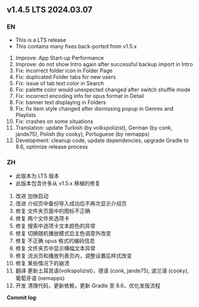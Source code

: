## **v1.4.5 LTS 2024.03.07**

### EN

- This is a LTS release
- This contains many fixes back-ported from v1.5.x


1. Improve: App Start-up Performance
2. Improve: do not show Intro again after successful backup import in Intro
3. Fix: incorrect folder icon in Folder Page
4. Fix: duplicated Folder tabs for new users
5. Fix: issue of tab text color in Search
6. Fix: palette color would unexpected changed after switch shuffle mode
7. Fix: incorrect encoding info for opus format in Detail
8. Fix: banner text displaying in Folders
9. Fix: fix item style changed after dismissing popup in Genres and Playlists
10. Fix: crashes on some situations
11. Translation: update Turkish (by volkspolizist), German (by conk, jande75), Polish (by cooky), Portuguese (by nemapps)
12. Development: cleanup code, update dependencies, upgrade Gradle to 8.6, optimize release process




### ZH

- 此版本为 LTS 版本
- 此版本包含许多从 v1.5.x 移植的修复


1. 改进 加快启动
2. 改进 介绍页中备份导入成功后不再次显示介绍页
3. 修复 文件夹页面中的图标不正确
4. 修复 两个文件夹选项卡
5. 修复 搜索中选项卡文本颜色的异常
6. 修复 切换随机播放模式后主色调意外改变
7. 修复 不正确 opus 格式的编码信息
8. 修复 文件夹页中显示横幅文本异常
9. 修复 流派页和播放列表页内，调整设置后样式改变
10. 修复 某些情况下的崩溃
11. 翻译 更新土耳其语(volkspolizist)，德语 (conk, jande75), 波兰语 (cooky), 葡萄牙语 (nemapps)
12. 开发 清理代码，更新依赖，更新 Gradle 至 8.6，优化发版流程




**Commit log**: 

